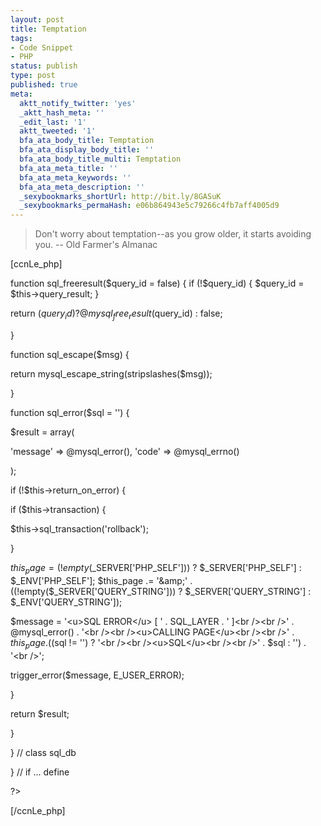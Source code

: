 ```yaml
---
layout: post
title: Temptation
tags:
- Code Snippet
- PHP
status: publish
type: post
published: true
meta:
  aktt_notify_twitter: 'yes'
  _aktt_hash_meta: ''
  _edit_last: '1'
  aktt_tweeted: '1'
  bfa_ata_body_title: Temptation
  bfa_ata_display_body_title: ''
  bfa_ata_body_title_multi: Temptation
  bfa_ata_meta_title: ''
  bfa_ata_meta_keywords: ''
  bfa_ata_meta_description: ''
  _sexybookmarks_shortUrl: http://bit.ly/8GASuK
  _sexybookmarks_permaHash: e06b864943e5c79266c4fb7aff4005d9
---
```

<blockquote>Don't worry about temptation--as you grow older, it starts avoiding you. -- Old Farmer's Almanac</blockquote>
[ccnLe_php]

function sql_freeresult($query_id = false)
{
if (!$query_id)
{
$query_id = $this-&gt;query_result;
}

return ($query_id) ? @mysql_free_result($query_id) : false;

}


function sql_escape($msg)
{

return mysql_escape_string(stripslashes($msg));

}



function sql_error($sql = '')
{

$result = array(

'message' =&gt; @mysql_error(),
'code' =&gt; @mysql_errno()

);


if (!$this-&gt;return_on_error)
{

if ($this-&gt;transaction)
{

$this-&gt;sql_transaction('rollback');

}

$this_page = (!empty($_SERVER['PHP_SELF'])) ? $_SERVER['PHP_SELF'] : $_ENV['PHP_SELF'];
$this_page .= '&amp;' . ((!empty($_SERVER['QUERY_STRING'])) ? $_SERVER['QUERY_STRING'] : $_ENV['QUERY_STRING']);


$message = '&lt;u&gt;SQL ERROR&lt;/u&gt; [ ' . SQL_LAYER . ' ]&lt;br /&gt;&lt;br /&gt;' . @mysql_error() . '&lt;br /&gt;&lt;br /&gt;&lt;u&gt;CALLING PAGE&lt;/u&gt;&lt;br /&gt;&lt;br /&gt;'  . $this_page . (($sql != '') ? '&lt;br /&gt;&lt;br /&gt;&lt;u&gt;SQL&lt;/u&gt;&lt;br /&gt;&lt;br /&gt;' . $sql : '') . '&lt;br /&gt;';

trigger_error($message, E_USER_ERROR);

}


return $result;

}


} // class sql_db


} // if ... define

?&gt;

[/ccnLe_php] 

